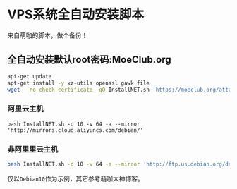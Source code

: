 # VPS系统全自动安装脚本
来自萌咖的脚本，做个备份！

## 全自动安装默认root密码:MoeClub.org
```bash
apt-get update
apt-get install -y xz-utils openssl gawk file
wget --no-check-certificate -qO InstallNET.sh 'https://moeclub.org/attachment/LinuxShell/InstallNET.sh' && chmod a+x InstallNET.sh
```
### 阿里云主机
```
bash InstallNET.sh -d 10 -v 64 -a --mirror 'http://mirrors.cloud.aliyuncs.com/debian/'
```
### 非阿里里云主机
```bash
bash InstallNET.sh -d 10 -v 64 -a --mirror 'http://ftp.us.debian.org/debian/'
```
仅以```Debian10```作为示例，其它参考萌咖大神博客。
